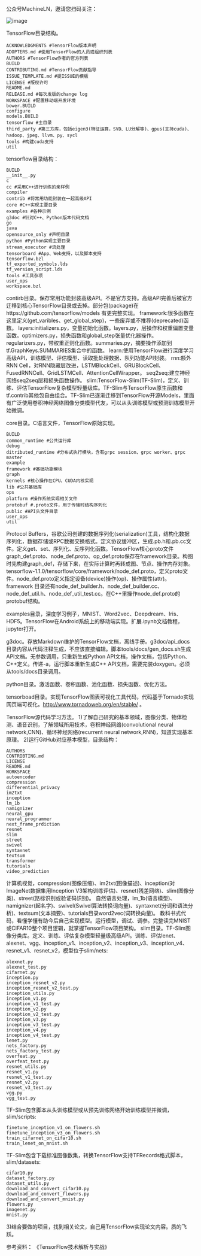 公众号MachineLN，邀请您扫码关注： 

![image](http://upload-images.jianshu.io/upload_images/4618424-3ef1722341ba72d2?imageMogr2/auto-orient/strip%7CimageView2/2/w/1240) 

TensorFlow目录结构。

    ACKNOWLEDGMENTS #TensorFlow版本声明
    ADOPTERS.md #使用TensorFlow的人员或组织列表
    AUTHORS #TensorFlow作者的官方列表
    BUILD
    CONTRIBUTING.md #TensorFlow贡献指导
    ISSUE_TEMPLATE.md #提ISSUE的模板
    LICENSE #版权许可
    README.md
    RELEASE.md #每次发版的change log
    WORKSPACE #配置移动端开发环境
    bower.BUILD
    configure
    models.BUILD
    tensorflow #主目录
    third_party #第三方库，包括eigen3(特征运算，SVD、LU分解等)、gpus(支持cuda)、hadoop、jpeg、llvm、py、sycl
    tools #构建cuda支持
    util

tensorflow目录结构：

    BUILD
    __init__.py
    c
    cc #采用C++进行训练的亲样例
    compiler
    contrib #将常用功能封装在一起高级API
    core #C++实现主要目录
    examples #各种示例
    g3doc #针对C++、Python版本代码文档
    go
    java
    opensource_only #声明目录
    python #Python实现主要目录
    stream_executor #流处理
    tensorboard #App、Web支持，以及脚本支持
    tensorflow.bzl
    tf_exported_symbols.lds
    tf_version_script.lds
    tools #工具杂项
    user_ops
    workspace.bzl

contirb目录。保存常用功能封装高级API。不是官方支持。高级API完善后被官方迁移到核心TensorFlow目录或去掉。部分包(package)在https://github.com/tensorflow/models 有更完整实现。
framework:很多函数在这里定义(get_varibles、get_global_step)，一些废弃或不推荐(deprecated)函数。
layers:initializers.py，变量初始化函数。layers.py，层操作和权重偏置变量函数。optimizers.py，损失函数和global_step张量优化器操作。regularizers.py，带权重正则化函数。summaries.py，摘要操作添加到tf.GraphKeys.SUMMARIES集合中的函数。
learn:使用TensorFlow进行深度学习高级API，训练模型、评估模型、读取批处理数据、队列功能API封装。
rnn:额外RNN Cell，对RNN隐藏层改进，LSTMBlockCell、GRUBlockCell、FusedRNNCell、GridLSTMCell、AttentionCellWrapper。
seq2seq:建立神经网络seq2seq层和损失函数操作。
slim:TensorFlow-Slim(TF-Slim)，定义、训练、评估TensorFlow复杂模型轻量级库。TF-Slim与TensorFlow原生函数和tf.contrib其他包自由组合。TF-Slim已逐渐迁移到TensorFlow开源Models，里面有广泛使用卷积神经网络图像分类模型代友，可以从头训练模型或预测训练模型开始微调。

core目录。C语言文件，TensorFlow原始实现。

    BUILD
    common_runtime #公共运行库
    debug
    ditributed_runtime #分布式执行模块，含有grpc session、grpc worker、grpc master
    example
    framework #基础功能模块
    graph
    kernels #核心操作在CPU、CUDA内核实现
    lib #公共基础库
    ops
    platform #操作系统实现相关文件
    protobuf #.proto文件，用于传输时结构序列化
    public #API头文件目录
    user_ops
    util
Protocol Buffers，谷歌公司创建的数据序列化(serialization)工具，结构化数据序列化，数据存储或RPC数据交换格式。定义协议缓冲区，生成.pb.h和.pb.cc文件。定义get、set、序列化、反序列化函数。TensorFlow核心proto文件graph_def.proto、node_def.proto、op_def.proto保存在framework目录。构图时先构建graph_def，存储下来，在实际计算时再转成图、节点、操作内存对象。
tensorflow-1.1.0/tensorflow/core/framework/node_def.proto，定义proto文件。node_def.proto定义指定设备(device)操作(op)、操作属性(attr)。
framework 目录还有node_def_builder.h、node_def_builder.cc、node_def_util.h、node_def_util_test.cc。在C++里操作node_def.proto的protobuf结构。

examples目录，深度学习例子，MNIST、Word2vec、Deepdream、Iris、HDF5。TensorFlow在Android系统上的移动端实现。扩展.ipynb文档教程，jupyter打开。

g3doc。存放Markdown维护的TensorFlow文档，离线手册。g3doc/api_docs目录内容从代码注释生成，不应该直接编辑。脚本tools/docs/gen_docs.sh生成API文档。无参数调用，只重新生成Python API文档，操作文档，包括Python、C++定义。传递-a，运行脚本重新生成C++ API文档，需要完装doxygen。必须从tools/docs目录调用。

python目录。激活函数、卷积函数、池化函数、损失函数、优化方法。

tensorboad目录。实现TensorFlow图表可视化工具代码，代码基于Tornado实现网页端可视化。http://www.tornadoweb.org/en/stable/ 。

TensorFlow源代码学习方法。
1)了解自己研究的基本领域，图像分类、物体检测、语音识别，了解领域所用技术，卷积神经网络(convolutional neural network,CNN)、循环神经网络(recurrent neural network,RNN)，知道实现基本原理。
2)运行GitHub对应基本模型，目录结构：

    AUTHORS
    CONTRIBTING.md
    LICENSE
    README.md
    WORKSPACE
    autoencoder
    compression
    differential_privacy
    im2txt
    inception
    lm_1b
    namignizer
    neural_gpu
    neural_programmer
    next_frame_prdiction
    resnet
    slim
    street
    swivel
    syntaxnet
    textsum
    transformer
    tutorials
    video_prediction
计算机视觉，compression(图像压缩)、im2txt(图像描述)、inception(对ImageNet数据集用Inception V3架构训练评估)、resnet(残差网络)、slim(图像分类)、street(路标识别或验证码识别)。
自然语言处理，lm_1b(语言模型)、namignizer(起名字)、swivel(Swivel算法转换词向量)、syntaxnet(分词和语法分析)、textsum(文本摘要)、tutorials目录word2vec(词转换向量)。
教科书式代码，看懂学懂有助今后自己实现模型。运行模型，调试、调参。完整读完MNIST或CIFAR10整个项目逻辑，就掌握TensorFlow项目架构。
slim目录。TF-Slim图像分类库。定义、训练、评估复杂模型轻量级高级API。训练、评估lenet、alexnet、vgg、inception_v1、inception_v2、inception_v3、inception_v4、resnet_v1、resnet_v2，模型位于slim/nets:

    alexnet.py
    alexnet_test.py
    cifarnet.py
    inception.py
    inception_resnet_v2.py
    inception_resnet_v2_test.py
    inception_utils.py
    inception_v1.py
    inception_v1_test.py
    inception_v2.py
    inception_v2_test.py
    inception_v3.py
    inception_v3_test.py
    inception_v4.py
    inception_v4_test.py
    lenet.py
    nets_factory.py
    nets_factory_test.py
    overfeat.py
    overfeat_test.py
    resnet_utils.py
    resnet_v1.py
    resnet_v1_test.py
    resnet_v2.py
    resnet_v3_test.py
    vgg.py
    vgg_test.py
TF-Slim包含脚本从头训练模型或从预先训练网络开始训练模型并微调，slim/scripts:

    finetune_inception_v1_on_flowers.sh
    finetune_inception_v3_on_flowers.sh
    train_cifarnet_on_cifar10.sh
    train_lenet_on_mnist.sh
TF-Slim包含下载标准图像数集，转换TensorFlow支持TFRecords格式脚本，slim/datasets:

    cifar10.py
    dataset_factory.py
    dataset_utils.py
    download_and_convert_cifar10.py
    download_and_convert_flowers.py
    download_and_convert_mnist.py
    flowers.py
    imagenet.py
    mnist.py
3)结合要做的项目，找到相关论文，自己用TensorFlow实现论文内容。质的飞跃。

参考资料：
《TensorFlow技术解析与实战》


